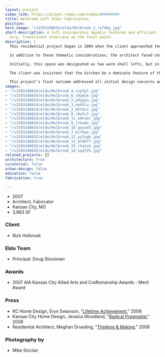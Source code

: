 ```yaml
---
layout: project
vimeo_link: https://player.vimeo.com/video/#########
title: Holbrook Loft Stair Fabrication
position: 
hero_image: "/v1593146634/eldo/Holbrook_1_ryf46y.jpg"
short-description: A loft incorporates aquatic features and efficient looks with an
  airy, translucent staircase as the focal point.
description: |
  This residential project began in 2004 when the client approached the architect with an opportunity to develop the interior architecture of his empty warm shell loft space. The building which houses the loft was originally constructed in the early 1900s and features an unfinished wood heavy timber construction. This loft serves as a part-time residence for the client, a local tech-industry professional. The intimately involved client had thematic demands that he requested the architect take into consideration when designing the space. He wanted to reflect an efficient look, evocative of his industry’s standards, and incorporate aquatic colors and features, reminiscent of his days playing for the United States Olympic water polo team.

  In addition to these thematic considerations, the architect faced challenges posed by integrating the raw, existing structure with the new architecture. The unfinished timbers were integrated into the modernist design, creating a distinguished mix of the old and the new.

  Initially, this space was designated as two warm shell lofts, but in order to locate enough space to satisfy all of the client’s residential needs, the two lofts were combined to form one loft. Because of this new arrangement, the architect was faced with how best to solve the design challenge posed by the fabrication of a new staircase. The client encouraged the architect to produce a staircase that would be the focal point of the entry lobby, and one that would generate conversation and attention. An innovative suspended staircase design was selected, which appears to float and features transparent glass treads. This design keeps the open appeal of the entry and required no bearing walls, but instead employed a system of steel tube ballasts, railings, and lateral bracings The airy, translucent result was an additional nod to the client’s passion for the aquatic. The final space features three bedrooms, including a master bedroom on the second level, with the kitchen and open entertainment room located on the main level.

  The client was insistent that the kitchen be a dominate feature of the loft because of the role it would play in entertaining clients and friends. This space features walnut cabinets, white oak flooring, stainless steel appliances and an 18x4 foot prep island. The kitchen opens into large open room, which can be utilized by the client in a number of ways. The new space design relies heavily on natural lighting sources, borrowing light from one room to another. The architect also took into consideration the client’s desire to be able to view the city’s performing arts center from as many vantage points as possible when arranging the space’s room enclosures. The bathroom features a ceramic alcove bathtub, a steam shower, and sliding panels that open up to the exterior porch, allowing natural ventilation and ambient light to illuminate the bathroom.

  This project’s final outcome addressed all initial design concerns and left the client satisfied with the new interior. The cooperative relationship forged between the client and architect helped to create an inviting and original living space.
images:
- "/v1593146634/eldo/Holbrook_4_ccpfpl.jpg"
- "/v1593146634/eldo/Holbrook_6_s9ym2e.jpg"
- "/v1593146634/eldo/Holbrook_5_p9yg1u.jpg"
- "/v1593146634/eldo/Holbrook_3_nmtklu.jpg"
- "/v1593146634/eldo/Holbrook_2_mhtdxz.jpg"
- "/v1593146634/eldo/Holbrook_8_r8afu7.jpg"
- "/v1593146634/eldo/Holbrook_11_o9txmr.jpg"
- "/v1593146634/eldo/Holbrook_9_jtkado.jpg"
- "/v1593146634/eldo/Holbrook_10_qoyoe5.jpg"
- "/v1593146634/eldo/Holbrook_7_mjthpo.jpg"
- "/v1593146635/eldo/Holbrook_12_yn1vgb.jpg"
- "/v1593146635/eldo/Holbrook_13_ml8977.jpg"
- "/v1593146635/eldo/Holbrook_15_rtqtw3.jpg"
- "/v1593146635/eldo/Holbrook_14_spqf25.jpg"
related_projects: []
architecture: true
curatorial: false
urban-design: false
education: false
fabrication: true

---
```

* 2007
* Architect, Fabricator
* Kansas City, MO
* 3,983 SF

### Client

* Rick Holbrook

### Eldo Team

* Principal: Doug Stockman

### Awards

* 2007 AIA Kansas City Allied Arts and Craftsmanship Awards - Merit Award

### Press

* KC Home Design, Eryn Swanson, "[Lifetime Achievement](downloads.ctfassets.net/7ceafwpo4r5g/37XvC6afNSJrdmlGiCKTzr/022f108049b58e6bbf2c3708827cfd2c/2008-el_dorado_-KC_HomeDesign.pdf )," 2008
* Kansas City Home Design, Jessica Woodland, "[Radical Pragmatist](assets.ctfassets.net/7ceafwpo4r5g/5g5T2sJj9nQxDum7HZvM7G/fdc9d0fa82fe269389a26c6d63735edc/2008-Doug-KC_Home_Deisgn.pdf)," 2008
* Residential Architect, Meghan Drueding, "[Thinking & Making](downloads.ctfassets.net/7ceafwpo4r5g/2DKTrOaqQQ9540CH16Di55/defa50693a0db20cd794b683e4714ba1/2008-el_dorado-Residential_Architect_Cover_Story.pdf)," 2008

### Photography by

* Mike Sinclair